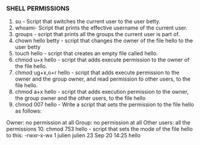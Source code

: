 ### SHELL PERMISSIONS ###

1. su - Script that switches the current user to the user betty.
2. whoami- Script that prints the effective username of the current user.
3. groups - script that prints all the groups the current user is part of.
4. chown hello betty - script that changes the owner of the file hello to the user betty
5. touch hello - script that creates an empty file called hello.
6. chmod u+x hello - script that adds execute permission to the owner of the file hello.
7. chmod ug+x,o+r hello - script that adds execute permission to the owner and the group owner, and read permission to other users, to the file hello.
8. chmod a+x hello - script that adds execution permission to the owner, the group owner and the other users, to the file hello
9. chmod 007 hello - Write a script that sets the permission to the file hello as follows:

Owner: no permission at all
Group: no permission at all
Other users: all the permissions
10. chmod 753 hello - script that sets the mode of the file hello to this:
-rwxr-x-wx 1 julien julien 23 Sep 20 14:25 hello
